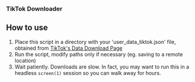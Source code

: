 ### TikTok Downloader

## How to use

1. Place this script in a directory with your 'user_data_tiktok.json' file, obtained from [TikTok's Data Download Page](https://www.tiktok.com/setting/download-your-data)
2. Run the script, modify paths only if necessary (eg. saving to a remote location)
3. Wait patiently. Downloads are slow. In fact, you may want to run this in a headless `screen(1)` session so you can walk away for hours.
